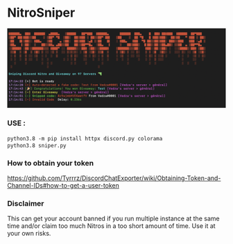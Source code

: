 # NitroSniper
![Screenshot](screenshot.png)


### USE :
```
python3.8 -m pip install httpx discord.py colorama
python3.8 sniper.py
```

### How to obtain your token
https://github.com/Tyrrrz/DiscordChatExporter/wiki/Obtaining-Token-and-Channel-IDs#how-to-get-a-user-token


### Disclaimer
This can get your account banned if you run multiple instance at the same time and/or claim too much Nitros in a too short amount of time. Use it at your own risks.
